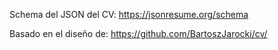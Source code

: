 Schema del JSON del CV:
https://jsonresume.org/schema

Basado en el diseño de:
https://github.com/BartoszJarocki/cv/